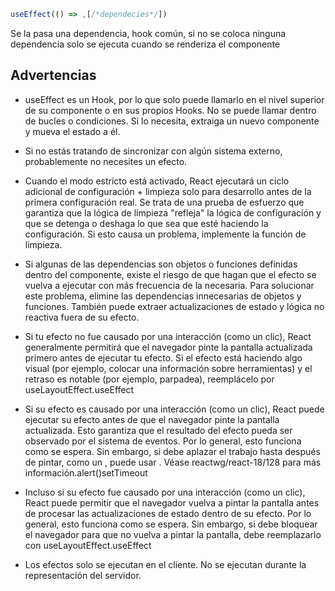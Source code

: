 ```javascript
useEffect(() => ,[/*dependecies*/])
```

Se la pasa una dependencia, hook común, si no se coloca ninguna dependencia solo se ejecuta cuando se renderiza el componente


## Advertencias 

- useEffect es un Hook, por lo que solo puede llamarlo en el nivel superior de su componente o en sus propios Hooks. No se puede llamar dentro de bucles o condiciones. Si lo necesita, extraiga un nuevo componente y mueva el estado a él.

- Si no estás tratando de sincronizar con algún sistema externo, probablemente no necesites un efecto.

- Cuando el modo estricto está activado, React ejecutará un ciclo adicional de configuración + limpieza solo para desarrollo antes de la primera configuración real. Se trata de una prueba de esfuerzo que garantiza que la lógica de limpieza "refleja" la lógica de configuración y que se detenga o deshaga lo que sea que esté haciendo la configuración. Si esto causa un problema, implemente la función de limpieza.

- Si algunas de las dependencias son objetos o funciones definidas dentro del componente, existe el riesgo de que hagan que el efecto se vuelva a ejecutar con más frecuencia de la necesaria. Para solucionar este problema, elimine las dependencias innecesarias de objetos y funciones. También puede extraer actualizaciones de estado y lógica no reactiva fuera de su efecto.

- Si tu efecto no fue causado por una interacción (como un clic), React generalmente permitirá que el navegador pinte la pantalla actualizada primero antes de ejecutar tu efecto. Si el efecto está haciendo algo visual (por ejemplo, colocar una información sobre herramientas) y el retraso es notable (por ejemplo, parpadea), reemplácelo por useLayoutEffect.useEffect

- Si su efecto es causado por una interacción (como un clic), React puede ejecutar su efecto antes de que el navegador pinte la pantalla actualizada. Esto garantiza que el resultado del efecto pueda ser observado por el sistema de eventos. Por lo general, esto funciona como se espera. Sin embargo, si debe aplazar el trabajo hasta después de pintar, como un , puede usar . Véase reactwg/react-18/128 para más información.alert()setTimeout

- Incluso si su efecto fue causado por una interacción (como un clic), React puede permitir que el navegador vuelva a pintar la pantalla antes de procesar las actualizaciones de estado dentro de su efecto. Por lo general, esto funciona como se espera. Sin embargo, si debe bloquear el navegador para que no vuelva a pintar la pantalla, debe reemplazarlo con useLayoutEffect.useEffect

- Los efectos solo se ejecutan en el cliente. No se ejecutan durante la representación del servidor.